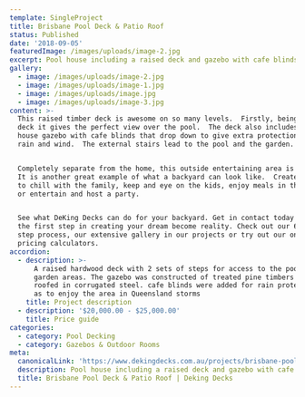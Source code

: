 ```yaml
---
template: SingleProject
title: Brisbane Pool Deck & Patio Roof
status: Published
date: '2018-09-05'
featuredImage: /images/uploads/image-2.jpg
excerpt: Pool house including a raised deck and gazebo with cafe blinds
gallery:
  - image: /images/uploads/image-2.jpg
  - image: /images/uploads/image-1.jpg
  - image: /images/uploads/image.jpg
  - image: /images/uploads/image-3.jpg
content: >-
  This raised timber deck is awesome on so many levels.  Firstly, being a raised
  deck it gives the perfect view over the pool.  The deck also includes a pool
  house gazebo with cafe blinds that drop down to give extra protection from
  rain and wind.  The external stairs lead to the pool and the garden.


  Completely separate from the home, this outside entertaining area is perfect. 
  It is another great example of what a backyard can look like.  Create a zone
  to chill with the family, keep and eye on the kids, enjoy meals in the gazebo
  or entertain and host a party.


  See what DeKing Decks can do for your backyard. Get in contact today and take
  the first step in creating your dream become reality. Check out our 6 simple
  step process, our extensive gallery in our projects or try out our online
  pricing calculators.
accordion:
  - description: >-
      A raised hardwood deck with 2 sets of steps for access to the pool and
      garden areas. The gazebo was constructed of treated pine timbers and
      roofed in corrugated steel. cafe blinds were added for rain protection so
      as to enjoy the area in Queensland storms
    title: Project description
  - description: '$20,000.00 - $25,000.00'
    title: Price guide
categories:
  - category: Pool Decking
  - category: Gazebos & Outdoor Rooms
meta:
  canonicalLink: 'https://www.dekingdecks.com.au/projects/brisbane-pool-deck-patio-roof/'
  description: Pool house including a raised deck and gazebo with cafe blinds
  title: Brisbane Pool Deck & Patio Roof | Deking Decks
---
```


